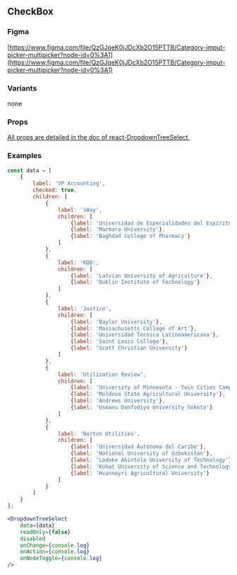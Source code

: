 ## CheckBox

### Figma

[https://www.figma.com/file/QzGJqeK0jJDcXb2O15PTTB/Category-imput-picker-multipicker?node-id=0%3A1](https://www.figma.com/file/QzGJqeK0jJDcXb2O15PTTB/Category-imput-picker-multipicker?node-id=0%3A1)


### Variants

none

### Props

[All props are detailed in the doc of react-DropdownTreeSelect.](https://dowjones.github.io/react-dropdown-tree-select/#/story/readme)

### Examples

```jsx
const data = [
    {
        label: 'VP Accounting',
        checked: true,
        children: [
            {
                label: 'iWay',
                children: [
                    {label: 'Universidad de Especialidades del Espíritu Santo'},
                    {label: 'Marmara University'},
                    {label: 'Baghdad College of Pharmacy'}
                ]
            },
            {
                label: 'KDB',
                children: [
                    {label: 'Latvian University of Agriculture'},
                    {label: 'Dublin Institute of Technology'}
                ]
            },
            {
                label: 'Justice',
                children: [
                    {label: 'Baylor University'},
                    {label: 'Massachusetts College of Art'},
                    {label: 'Universidad Técnica Latinoamericana'},
                    {label: 'Saint Louis College'},
                    {label: 'Scott Christian University'}
                ]
            },
            {
                label: 'Utilization Review',
                children: [
                    {label: 'University of Minnesota - Twin Cities Campus'},
                    {label: 'Moldova State Agricultural University'},
                    {label: 'Andrews University'},
                    {label: 'Usmanu Danfodiyo University Sokoto'}
                ]
            },
            {
                label: 'Norton Utilities',
                children: [
                    {label: 'Universidad Autónoma del Caribe'},
                    {label: 'National University of Uzbekistan'},
                    {label: 'Ladoke Akintola University of Technology'},
                    {label: 'Kohat University of Science and Technology  (KUST)'},
                    {label: 'Hvanneyri Agricultural University'}
                ]
            }
        ]
    }
];

<DropdownTreeSelect
    data={data}
    readOnly={false}
    disabled
    onChange={console.log}
    onAction={console.log}
    onNodeToggle={console.log}
/>
```
